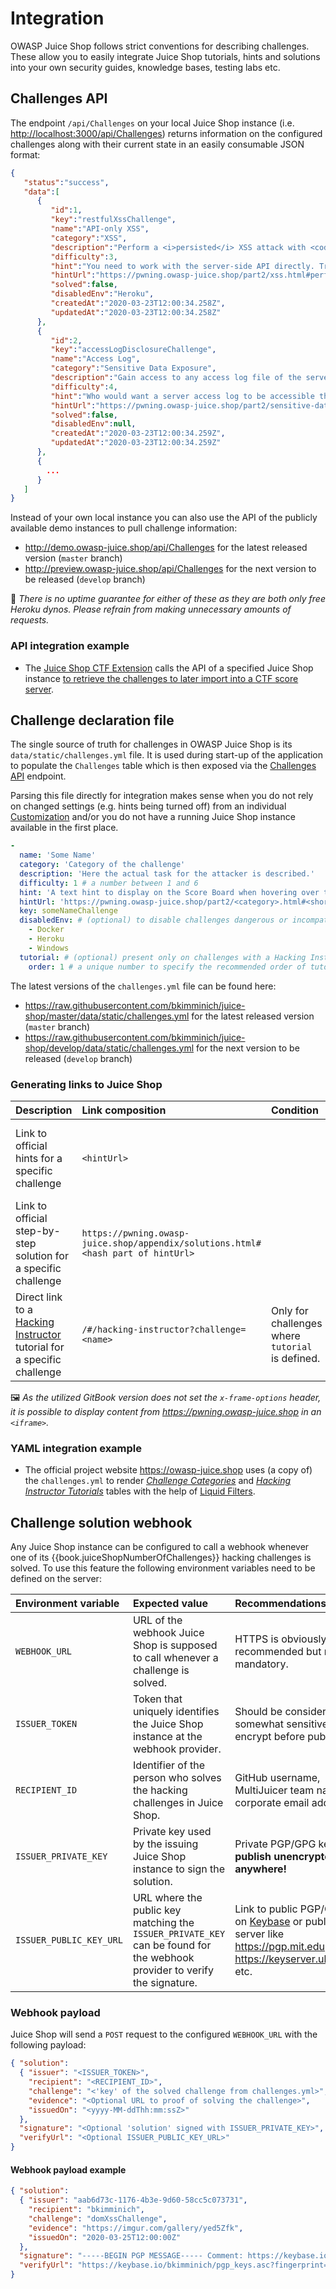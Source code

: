 # Integration

OWASP Juice Shop follows strict conventions for describing challenges.
These allow you to easily integrate Juice Shop tutorials, hints and
solutions into your own security guides, knowledge bases, testing labs
etc.

## Challenges API

The endpoint `/api/Challenges` on your local Juice Shop instance (i.e.
<http://localhost:3000/api/Challenges>) returns information on the
configured challenges along with their current state in an easily
consumable JSON format:

```json
{
   "status":"success",
   "data":[
      {
         "id":1,
         "key":"restfulXssChallenge",
         "name":"API-only XSS",
         "category":"XSS",
         "description":"Perform a <i>persisted</i> XSS attack with <code>&lt;iframe src=\"javascript:alert(`xss`)\"&gt;</code> without using the frontend application at all. <em>(This challenge is <strong>not available</strong> on Heroku!)</em>",
         "difficulty":3,
         "hint":"You need to work with the server-side API directly. Try different HTTP verbs on different entities exposed through the API.",
         "hintUrl":"https://pwning.owasp-juice.shop/part2/xss.html#perform-a-persisted-xss-attack-without-using-the-frontend-application-at-all",
         "solved":false,
         "disabledEnv":"Heroku",
         "createdAt":"2020-03-23T12:00:34.258Z",
         "updatedAt":"2020-03-23T12:00:34.258Z"
      },
      {
         "id":2,
         "key":"accessLogDisclosureChallenge",
         "name":"Access Log",
         "category":"Sensitive Data Exposure",
         "description":"Gain access to any access log file of the server.",
         "difficulty":4,
         "hint":"Who would want a server access log to be accessible through a web application?",
         "hintUrl":"https://pwning.owasp-juice.shop/part2/sensitive-data-exposure.html#gain-access-to-any-access-log-file-of-the-server",
         "solved":false,
         "disabledEnv":null,
         "createdAt":"2020-03-23T12:00:34.259Z",
         "updatedAt":"2020-03-23T12:00:34.259Z"
      },
      {
        ...
      }
   ]
}
```

Instead of your own local instance you can also use the API of the
publicly available demo instances to pull challenge information:

* <http://demo.owasp-juice.shop/api/Challenges> for the latest released
  version (`master` branch)
* <http://preview.owasp-juice.shop/api/Challenges> for the next version
  to be released (`develop` branch)

🚨 _There is no uptime guarantee for either of these as they are both
only free Heroku dynos. Please refrain from making unnecessary amounts
of requests._

### API integration example

* The
  [Juice Shop CTF Extension](https://www.npmjs.com/package/juice-shop-ctf-cli)
  calls the API of a specified Juice Shop instance
  [to retrieve the challenges to later import into a CTF score server](../part1/ctf.md#generating-challenge-import-files-with-juice-shop-ctf-cli).

## Challenge declaration file

The single source of truth for challenges in OWASP Juice Shop is its
`data/static/challenges.yml` file. It is used during start-up of the
application to populate the `Challenges` table which is then exposed via
the [Challenges API](#challenges-api) endpoint.

Parsing this file directly for integration makes sense when you do not
rely on changed settings (e.g. hints being turned off) from an
individual [Customization](../part1/customization.md#customization)
and/or you do not have a running Juice Shop instance available in the
first place.

```yaml
-
  name: 'Some Name'
  category: 'Category of the challenge'
  description: 'Here the actual task for the attacker is described.'
  difficulty: 1 # a number between 1 and 6
  hint: 'A text hint to display on the Score Board when hovering over the challenge'
  hintUrl: 'https://pwning.owasp-juice.shop/part2/<category>.html#<shortened description>'
  key: someNameChallenge
  disabledEnv: # (optional) to disable challenges dangerous or incompatible in certain environments
    - Docker
    - Heroku
    - Windows
  tutorial: # (optional) present only on challenges with a Hacking Instructor tutorial
    order: 1 # a unique number to specify the recommended order of tutorials
```

The latest versions of the `challenges.yml` file can be found here:

* <https://raw.githubusercontent.com/bkimminich/juice-shop/master/data/static/challenges.yml>
  for the latest released version (`master` branch)
* <https://raw.githubusercontent.com/bkimminich/juice-shop/develop/data/static/challenges.yml>
  for the next version to be released (`develop` branch)

### Generating links to Juice Shop

| Description                                                                                                        | Link composition                                                                 | Condition                                        | Examples                                                                                                                                                                                   |
|:-------------------------------------------------------------------------------------------------------------------|:---------------------------------------------------------------------------------|:-------------------------------------------------|:-------------------------------------------------------------------------------------------------------------------------------------------------------------------------------------------|
| Link to official hints for a specific challenge                                                                    | `<hintUrl>`                                                                      |                                                  | <https://pwning.owasp-juice.shop/part2/score-board.html#find-the-carefully-hidden-score-board-page> or <https://pwning.owasp-juice.shop/part2/xss.html#perform-a-dom-xss-attack>           |
| Link to official step-by-step solution for a specific challenge                                                    | `https://pwning.owasp-juice.shop/appendix/solutions.html#<hash part of hintUrl>` |                                                  | <https://pwning.owasp-juice.shop/appendix/solutions.html#find-the-carefully-hidden-score-board-page> or <https://pwning.owasp-juice.shop/appendix/solutions.html#perform-a-dom-xss-attack> |
| Direct link to a [Hacking Instructor](../part1/challenges.md#hacking-instructor) tutorial for a specific challenge | `/#/hacking-instructor?challenge=<name>`                                         | Only for challenges where `tutorial` is defined. | <http://localhost:3000/#/hacking-instructor?challenge=Score%20Board> or <http://preview.owasp-juice.shop/#/hacking-instructor?challenge=DOM%20XSS>                                         |

🖼️ _As the utilized GitBook version does not set the
`x-frame-options` header, it is possible to display content from
<https://pwning.owasp-juice.shop> in an `<iframe>`._

### YAML integration example

* The official project website <https://owasp-juice.shop> uses (a copy
  of) the `challenges.yml` to render
  [_Challenge Categories_](https://owasp.org/www-project-juice-shop/#div-challenges)
  and [_Hacking
  Instructor Tutorials_](https://owasp.org/www-project-juice-shop/#div-tutorials)
  tables with the help of
  [Liquid Filters](https://jekyllrb.com/docs/liquid/filters/).

## Challenge solution webhook

Any Juice Shop instance can be configured to call a webhook whenever one
of its {{book.juiceShopNumberOfChallenges}} hacking challenges is
solved. To use this feature the following environment variables need to
be defined on the server:

| Environment variable    | Expected value                                                                                                            | Recommendations                                                                                                                                   |
|:------------------------|:--------------------------------------------------------------------------------------------------------------------------|:--------------------------------------------------------------------------------------------------------------------------------------------------|
| `WEBHOOK_URL`           | URL of the webhook Juice Shop is supposed to call whenever a challenge is solved.                                         | HTTPS is obviously recommended but not mandatory.                                                                                                 |
| `ISSUER_TOKEN`          | Token that uniquely identifies the Juice Shop instance at the webhook provider.                                           | Should be considered somewhat sensitive. Better encrypt before publishing!                                                                        |
| `RECIPIENT_ID`          | Identifier of the person who solves the hacking challenges in Juice Shop.                                                 | GitHub username, MultiJuicer team name, corporate email address etc.                                                                              |
| `ISSUER_PRIVATE_KEY`    | Private key used by the issuing Juice Shop instance to sign the solution.                                                 | Private PGP/GPG key. **Do not publish unencrypted anywhere!**                                                                                     |
| `ISSUER_PUBLIC_KEY_URL` | URL where the public key matching the `ISSUER_PRIVATE_KEY` can be found for the webhook provider to verify the signature. | Link to public PGP/GPG key on [Keybase](https://keybase.io/) or public key server like <https://pgp.mit.edu>, <https://keyserver.ubuntu.com> etc. |

### Webhook payload

Juice Shop will send a `POST` request to the configured `WEBHOOK_URL`
with the following payload:

```json
{ "solution":
  { "issuer": "<ISSUER_TOKEN>",
    "recipient": "<RECIPIENT_ID>",
    "challenge": "<'key' of the solved challenge from challenges.yml>",
    "evidence": "<Optional URL to proof of solving the challenge>",
    "issuedOn": "<yyyy-MM-ddThh:mm:ssZ>"
  },
  "signature": "<Optional 'solution' signed with ISSUER_PRIVATE_KEY>",
  "verifyUrl": "<Optional ISSUER_PUBLIC_KEY_URL>"
}
```

#### Webhook payload example

```json
{ "solution":
  { "issuer": "aab6d73c-1176-4b3e-9d60-58cc5c073731",
    "recipient": "bkimminich",
    "challenge": "domXssChallenge",
    "evidence": "https://imgur.com/gallery/yed5Zfk",
    "issuedOn": "2020-03-25T12:00:00Z"
  },
  "signature": "-----BEGIN PGP MESSAGE----- Comment: https://keybase.io/download Version: Keybase Go 5.4.2 (linux)  xA0DAAgBo2/dHpKS1uABy+F0AOIAAAAA53sgImlzc3VlciI6ICJhYWI2ZDczYy0x MTc2LTRiM2UtOWQ2MC01OGNjNWMwNzM3MzEiLCAicmVjaXBpZW50IjogImJraW1t aW5pY2giLCAiY2hhbGxlbmdlIjogImRvbVhzc0NoYWxsZW5nZSIsICJldmlkZW5j ZSI6ICJodHRw5nM6Ly9pbWd1ci5jb20vZ2FsbGVyeS95ZWQ1WmZrIiwgImlzc3Vl ZE9uIjogIjIwMjAtMDMtMjVUMTI6MDA6MDDiWiIgfQDCwVwEAAEIABAFAl6zEhYJ EKNv3R6SktbgAAAabBAAfqnjyD27LZe+PjhbVgcCwPmk3b2m+XhrDbgXpZbWZIYY 8BCTQIw9S/9hXd2tRdMkXmaAA1BctA5HzZi4rZYiIB8/xQnRE1/7bkTX7f2tjIqA VOMD2STKM4gr7qwN3FdaU1X8Bns8b/a6geprg2OSNdxqCU75Y+5ggf4DLvV8FVW8 Qd97zV4XpcARJTsoXMPPY+bGqGCfvs2jLaYnP7tPEtjaSivNoBh7bGUV2gYQL1TE caikWmHSyIV6gnFYqDAg3SuA1j1BqqBHBTEMUxbTVtz1beWM5VIBZKj0prwHUx8I vtgi6LzWT9RJNQTV2pNypFnd5K8h+srtIYiSOcOM2T6khjbB1GaL9YE7JvozAMky Cl8RGDb9vW2QxeLeoAmxIvIHyzITevWWrVZTNeliBNphW4Qgk427WjC34LrqshFX 4EMkkDw60JkOikyBRiYcxH/lVnzViZnNV250KXD1D+XVa2lfBVm+ap5jGMW1C6+K yxqXpWefXrZVB8oro48bthQ3M11/zS/sw43CtV/Odh2UScyFXhl4eND8Q4ydghjm V62amqMTxcHCvR0k1OkCG4laDjZQpkiHJSdpQXm+vJlEpW1rkSovjSvxFjzSpQar Ds9oGTStv2yw9UrFm2JXRzEC44rfYlJ566cuRSh255eEF3pMMD4LsvMsldW8KbQ= =7ijC -----END PGP MESSAGE-----",
  "verifyUrl": "https://keybase.io/bkimminich/pgp_keys.asc?fingerprint=19c01cb7157e4645e9e2c863062a85a8cbfbdcda"
}
```
